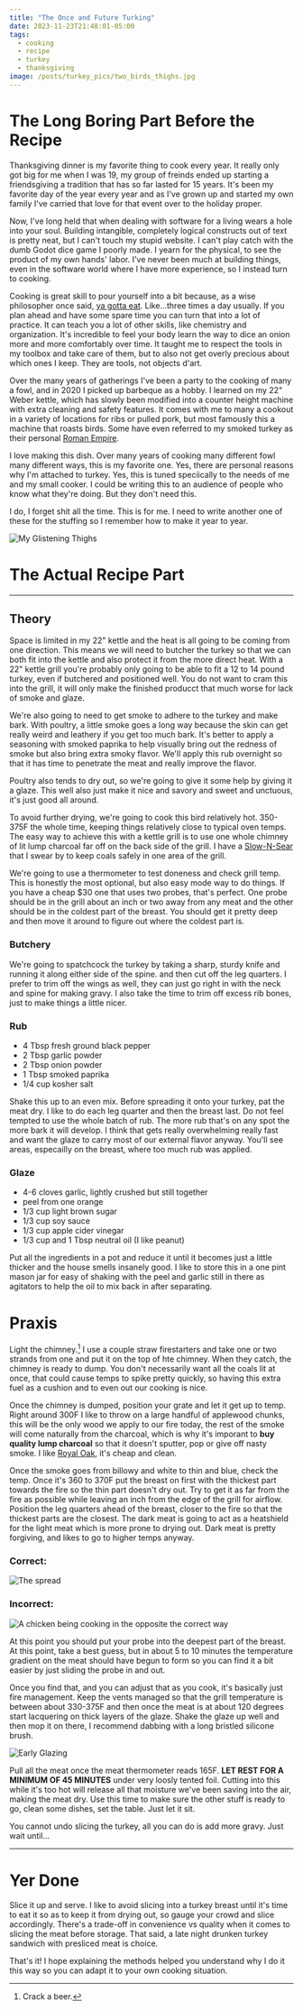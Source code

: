 ```yaml
---
title: "The Once and Future Turking"
date: 2023-11-23T21:48:01-05:00
tags:
  - cooking
  - recipe
  - turkey
  - thanksgiving
image: /posts/turkey_pics/two_birds_thighs.jpg
---
```

# The Long Boring Part Before the Recipe
Thanksgiving dinner is my favorite thing to cook every year. It really only got big for me when I was 19, my group of freinds ended up starting a friendsgiving a tradition that has so far lasted for 15 years. It's been my favorite day of the year every year and as I've grown up and started my own family I've carried that love for that event over to the holiday proper. 

Now, I've long held that when dealing with software for a living wears a hole into your soul. Building intangible, completely logical constructs out of text is pretty neat, but I can't touch my stupid website. I can't play catch with the dumb Godot dice game I poorly made. I yearn for the physical, to see the product of my own hands' labor. I've never been much at building things, even in the software world where I have more experience, so I instead turn to cooking.

Cooking is great skill to pour yourself into a bit because, as a wise philosopher once said, [ya gotta eat](https://youtu.be/aklwE3zdG14). Like...three times a day usually. If you plan ahead and have some spare time you can turn that into a lot of practice. It can teach you a lot of other skills, like chemistry and organization. It's incredible to feel your body learn the way to dice an onion more and more comfortably over time. It taught me to respect the tools in my toolbox and take care of them, but to also not get overly precious about which ones I keep. They are tools, not objects d'art.

Over the many years of gatherings I've been a party to the cooking of many a fowl, and in 2020 I picked up barbeque as a hobby. I learned on my 22" Weber kettle, which has slowly been modified into a counter height machine with extra cleaning and safety features. It comes with me to many a cookout in a variety of locations for ribs or pulled pork, but most famously this a machine that roasts birds. Some have even referred to my smoked turkey as their personal [Roman Empire](https://knowyourmeme.com/memes/how-often-do-you-think-about-the-roman-empire).

I love making this dish. Over many years of cooking many different fowl many different ways, this is my favorite one. Yes, there are personal reasons why I'm attached to turkey. Yes, this is tuned speciically to the needs of me and my small cooker. I could be writing this to an audience of people who know what they're doing. But they don't need this. 

I do, I forget shit all the time. This is for me. I need to write another one of these for the stuffing so I remember how to make it year to year.

![My Glistening Thighs](/posts/turkey_pics/two_birds.jpg "The result of this method for a group using 2 grills")
# The Actual Recipe Part 
---
## Theory
Space is limited in my 22" kettle and the heat is all going to be coming from one direction. This means we will need to butcher the turkey so that we can both fit into the kettle and also protect it from the more direct heat. With a  22" kettle grill you're probably only going to be able to fit a 12 to 14 pound turkey, even if butchered and positioned well. You do not want to cram this into the grill, it will only make the finished producct that much worse for lack of smoke and glaze.

We're also going to need to get smoke to adhere to the turkey and make bark. With poultry, a little smoke goes a long way because the skin can get really weird and leathery if you get too much bark. It's better to apply a seasoning with smoked paprika to help visually bring out the redness of smoke but also bring extra smoky flavor. We'll apply this rub overnight so that it has time to penetrate the meat and really improve the flavor.

Poultry also tends to dry out, so we're going to give it some help by giving it a glaze. This well also just make it nice and savory and sweet and unctuous, it's just good all around.

To avoid further drying, we're going to cook this bird relatively hot. 350-375F the whole time, keeping things relatively close to typical oven temps. The easy way to achieve this with a kettle grill is to use one whole chimney of lit lump charcoal far off on the back side of the grill. I have a [Slow-N-Sear](https://snsgrills.com/collections/slow-n-sear) that I swear by to keep coals safely in one area of the grill.

We're going to use a thermometer to test doneness and check grill temp. This is honestly the most optional, but also easy mode way to do things. If you have a cheap $30 one that uses two probes, that's perfect. One probe should be in the grill about an inch or two away from any meat and the other should be in the coldest part of the breast. You should get it pretty deep and then move it around to figure out where the coldest part is.

### Butchery
We're going to spatchcock the turkey by taking a sharp, sturdy knife and running it along either side of the spine. and then cut off the leg quarters. I prefer to trim off the wings as well, they can just go right in with the neck and spine for making gravy. I also take the time to trim off excess rib bones, just to make things a little nicer.

### Rub
- 4 Tbsp fresh ground black pepper
- 2 Tbsp garlic powder
- 2 Tbsp onion powder
- 1 Tbsp smoked paprika
- 1/4 cup kosher salt

Shake this up to an even mix. Before spreading it onto your turkey, pat the meat dry. I like to do each leg quarter and then the breast last. Do not feel tempted to use the whole batch of rub. The more rub that's on any spot the more bark it will develop. I think that gets really overwhelming really fast and want the glaze to carry most of our external flavor anyway. You'll see areas, especailly on the breast, where too much rub was applied.

### Glaze
- 4-6 cloves garlic, lightly crushed but still together
- peel from one orange
- 1/3 cup light brown sugar
- 1/3 cup soy sauce
- 1/3 cup apple cider vinegar
- 1/3 cup and 1 Tbsp neutral oil (I like peanut)

Put all the ingredients in a pot and reduce it until it becomes just a little thicker and the house smells insanely good. I like to store this in a one pint mason jar for easy of shaking with the peel and garlic still in there as agitators to help the oil to mix back in after separating.

# Praxis
Light the chimney.[^1] I use a couple straw firestarters and take one or two strands from one and put it on the top of hte chimney. When they catch, the chimney is ready to dump. You don't necessarily want all the coals lit at once, that could cause temps to spike pretty quickly, so having this extra fuel as a cushion and to even out our cooking is nice.

Once the chimney is dumped, position your grate and let it get up to temp. Right around 300F I like to throw on a large handful of applewood chunks, this will be the only wood we apply to our fire today, the rest of the smoke will come naturally from the charcoal, which is why it's imporant to __buy quality lump charcoal__ so that it doesn't sputter, pop or give off nasty smoke. I like [Royal Oak](https://www.royaloak.com/products/hardwood-lump-charcoal/), it's cheap and clean. 

Once the smoke goes from billowy and white to thin and blue, check the temp. Once it's 360 to 370F put the breast on first with the thickest part towards the fire so the thin part doesn't dry out. Try to get it as far from the fire as possible while leaving an inch from the edge of the grill for airflow. Position the leg quarters ahead of the breast, closer to the fire so that the thickest parts are the closest. The dark meat is going to act as a heatshield for the light meat which is more prone to drying out. Dark meat is pretty forgiving, and likes to go to higher temps anyway.

### Correct:
![The spread](/posts/turkey_pics/one_bird_orientation.jpg "A late cook picture showing the orientation as well as safety precautions aka the hose.")

### Incorrect:
![A chicken being cooking in the opposite the correct way](/posts/turkey_pics/one_chicken_wrong.jpg "A chicken undergoing a test run to this method, but oriented super backwards.")

At this point you should put your probe into the deepest part of the breast. At this point, take a best guess, but in about 5 to 10 minutes the temperature gradient on the meat should have begun to form so you can find it a bit easier by just sliding the probe in and out.

Once you find that, and you can adjust that as you cook, it's basically just fire management. Keep the vents managed so that the grill temperature is between about 330-375F and then once the meat is at about 120 degrees start lacquering on thick layers of the glaze. Shake the glaze up well and then mop it on there, I recommend dabbing with a long bristled silicone brush. 

![Early Glazing](/posts/turkey_pics/one_bird_early_glazing.jpg "Early into the glazing process, only one layer in and the effect is dramatic.")

Pull all the meat once the meat thermometer reads 165F. __LET REST FOR A MINIMUM OF 45 MINUTES__ under very loosly tented foil. Cutting into this while it's too hot will release all that moisture we've been saving into the air, making the meat dry. Use this time to make sure the other stuff is ready to go, clean some dishes, set the table. Just let it sit.

You cannot undo slicing the turkey, all you can do is add more gravy. Just wait until...

---

# Yer Done

Slice it up and serve. I like to avoid slicing into a turkey breast until it's time to eat it so as to keep it from drying out, so gauge your crowd and slice accordingly. There's a trade-off in convenience vs quality when it comes to slicing the meat before storage. That said, a late night drunken turkey sandwich with presliced meat is choice.

That's it! I hope explaining the methods helped you understand why I do it this way so you can adapt it to your own cooking situation. 

[^1]: Crack a beer.